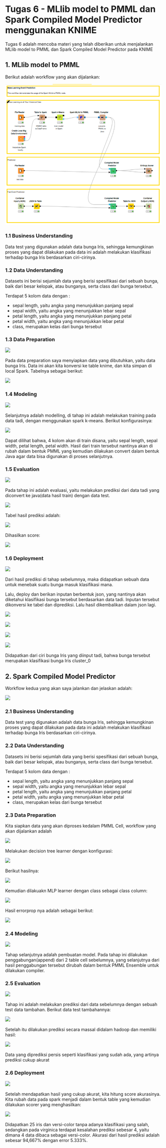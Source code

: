 # Tugas 6 - MLlib model to PMML dan Spark Compiled Model Predictor menggunakan KNIME
Tugas 6 adalah mencoba materi yang telah diberikan untuk menjalankan MLlib model to PMML dan Spark Compiled Model Predictor pada KNIME

## 1. MLlib model to PMML
Berikut adalah workflow yang akan dijalankan:

![](/screenshoot/1/1.PNG)


### 1.1 Business Understanding
Data test yang digunakan adalah data bunga Iris, sehingga kemungkinan proses yang dapat dilakukan pada data ini adalah melakukan klasifikasi terhadap bunga Iris berdasarkan ciri-cirinya.


### 1.2 Data Understanding
Datasets ini berisi sejumlah data yang berisi spesifikasi dari sebuah bunga, baik dari besar kelopak, atau bunganya, serta class dari bunga tersebut.

Terdapat 5 kolom data dengan :
- sepal length, yaitu angka yang menunjukkan panjang sepal
- sepal width, yaitu angka yang menunjukkan lebar sepal
- petal length, yaitu angka yang menunjukkan panjang petal
- petal width, yaitu angka yang menunjukkan lebar petal
- class, merupakan kelas dari bunga tersebut


### 1.3 Data Preparation

![](/tugas_6_knime_spark/screenshoot/1/2.PNG)

Pada data preparation saya menyiapkan data yang dibutuhkan, yaitu data bunga Iris. Data ini akan kita konversi ke table knime, dan kita simpan di local Spark. Tabelnya sebagai berikut:

![](/tugas_6_knime_spark/screenshoot/1/3.PNG)

### 1.4 Modeling
![](/tugas_6_knime_spark/screenshoot/1/4.PNG)

Selanjutnya adalah modelling, di tahap ini adalah melakukan training pada data tadi, dengan menggunakan spark k-means. Berikut konfigurasinya:

![](/tugas_6_knime_spark/screenshoot/1/5.PNG)

Dapat dilihat bahwa, 4 kolom akan di train disana, yaitu sepal length, sepal width, petal length, petal width. Hasil dari train tersebut nantinya akan di rubah dalam bentuk PMML yang kemudian dilakukan convert dalam bentuk Java agar data bisa digunakan di proses selanjutnya.


### 1.5 Evaluation
![](/tugas_6_knime_spark/screenshoot/1/6.PNG)

Pada tahap ini adalah evaluasi, yaitu melakukan prediksi dari data tadi yang diconvert ke java(data hasil train) dengan data test. 

![](/tugas_6_knime_spark/screenshoot/1/7.PNG)

Tabel hasil prediksi adalah:

![](/tugas_6_knime_spark/screenshoot/1/8.PNG)

Dihasilkan score:

![](/tugas_6_knime_spark/screenshoot/1/9.PNG)


### 1.6 Deployment
![](/tugas_6_knime_spark/screenshoot/1/10.PNG)

Dari hasil prediksi di tahap sebelumnya, maka didapatkan sebuah data untuk menebak suatu bunga masuk klasifikasi mana.

Lalu, deploy dan berikan inputan berbentuk json, yang nantinya akan diketahui klasifikasi bunga tersebut berdasarkan data tadi. Inputan tersebut dikonversi ke tabel dan diprediksi. Lalu hasil dikembalikan dalam json lagi.

![](/tugas_6_knime_spark/screenshoot/1/11.PNG)

![](/tugas_6_knime_spark/screenshoot/1/12.PNG)

![](/tugas_6_knime_spark/screenshoot/1/13.PNG)

![](/tugas_6_knime_spark/screenshoot/1/14.PNG)

Didapatkan dari ciri bunga Iris yang diinput tadi, bahwa bunga tersebut merupakan klasifikasi bunga Iris cluster_0


## 2. Spark Compiled Model Predictor
Workflow kedua yang akan saya jalankan dan jelaskan adalah:

![](/tugas_6_knime_spark/screenshoot/2/1.PNG)


### 2.1 Business Understanding
Data test yang digunakan adalah data bunga Iris, sehingga kemungkinan proses yang dapat dilakukan pada data ini adalah melakukan klasifikasi terhadap bunga Iris berdasarkan ciri-cirinya.


### 2.2 Data Understanding
Datasets ini berisi sejumlah data yang berisi spesifikasi dari sebuah bunga, baik dari besar kelopak, atau bunganya, serta class dari bunga tersebut.

Terdapat 5 kolom data dengan :
- sepal length, yaitu angka yang menunjukkan panjang sepal
- sepal width, yaitu angka yang menunjukkan lebar sepal
- petal length, yaitu angka yang menunjukkan panjang petal
- petal width, yaitu angka yang menunjukkan lebar petal
- class, merupakan kelas dari bunga tersebut


### 2.3 Data Preparation
Kita siapkan data yang akan diproses kedalam PMML Cell, workflow yang akan dijalankan adalah

![](/tugas_6_knime_spark/screenshoot/2/2.PNG)

Melakukan decision tree learner dengan konfigurasi:

![](/tugas_6_knime_spark/screenshoot/2/3.PNG)

Berikut hasilnya:

![](/tugas_6_knime_spark/screenshoot/2/4.PNG)

Kemudian dilakuakn MLP learner dengan class sebagai class column:

![](/tugas_6_knime_spark/screenshoot/2/5.PNG)

Hasil errorprop nya adalah sebagai berikut:

![](/tugas_6_knime_spark/screenshoot/2/6.PNG)


### 2.4 Modeling
![](/tugas_6_knime_spark/screenshoot/2/7.PNG)

Tahap selanjutnya adalah pembuatan model. Pada tahap ini dilakukan penggabungan(append) dari 2 table cell sebelumnya, yang selanjutnya dari hasil penggabungan tersebut dirubah dalam bentuk PMML Ensemble untuk dilakukan compiler.


### 2.5 Evaluation
![](/tugas_6_knime_spark/screenshoot/2/8.PNG)

Tahap ini adalah melakukan prediksi dari data sebelumnya dengan sebuah test data tambahan. Berikut data test tambahannya:

![](/tugas_6_knime_spark/screenshoot/2/9.PNG)

Setelah itu dilakukan prediksi secara massal didalam hadoop dan memiliki hasil:

![](/tugas_6_knime_spark/screenshoot/2/10.PNG)

Data yang diprediksi persis seperti klasifikasi yang sudah ada, yang artinya prediksi cukup akurat


### 2.6 Deployment
![](/tugas_6_knime_spark/screenshoot/2/11.PNG)

Setelah mendapatkan hasil yang cukup akurat, kita hitung score akurasinya. Kita rubah data pada spark menjadi dalam bentuk table yang kemudian dilakukan scorer yang menghasilkan:

![](/tugas_6_knime_spark/screenshoot/2/12.PNG)

Didapatkan 25 iris dan versi-color tanpa adanya klasifikasi yang salah, sedangkan pada virginica terdapat kesalahan prediksi sebesar 4, yaitu dimana 4 data dibaca sebagai versi-color. Akurasi dari hasil prediksi adalah sebesar 94,667% dengan error 5.333%.